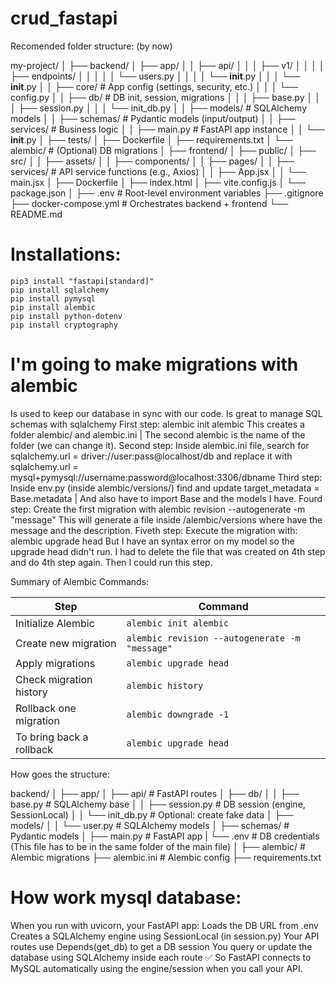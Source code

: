 # crud_fastapi

Recomended folder structure: (by now)

my-project/
│
├── backend/
│   ├── app/
│   │   ├── api/
│   │   │   ├── v1/
│   │   │   │   ├── endpoints/
│   │   │   │   │   └── users.py
│   │   │   │   └── __init__.py
│   │   │   └── __init__.py
│   │   ├── core/             # App config (settings, security, etc.)
│   │   │   └── config.py
│   │   ├── db/               # DB init, session, migrations
│   │   │   ├── base.py
│   │   │   ├── session.py
│   │   │   └── init_db.py
│   │   ├── models/           # SQLAlchemy models
│   │   ├── schemas/          # Pydantic models (input/output)
│   │   ├── services/         # Business logic
│   │   ├── main.py           # FastAPI app instance
│   │   └── __init__.py
│   ├── tests/
│   ├── Dockerfile
│   ├── requirements.txt
│   └── alembic/              # (Optional) DB migrations
│
├── frontend/
│   ├── public/
│   ├── src/
│   │   ├── assets/
│   │   ├── components/
│   │   ├── pages/
│   │   ├── services/         # API service functions (e.g., Axios)
│   │   ├── App.jsx
│   │   └── main.jsx
│   ├── Dockerfile
│   ├── index.html
│   ├── vite.config.js
│   └── package.json
│
├── .env                     # Root-level environment variables
├── .gitignore
├── docker-compose.yml       # Orchestrates backend + frontend
└── README.md

# Installations:
    pip3 install "fastapi[standard]"
    pip install sqlalchemy
    pip install pymysql
    pip install alembic
    pip install python-dotenv
    pip install cryptography

# I'm going to make migrations with alembic
Is used to keep our database in sync with our code. Is great to manage SQL schemas with sqlalchemy
First step:
    alembic init alembic    This creates a folder alembic/ and alembic.ini | The second alembic is the name of the folder (we can change it).
Second step:
    Inside alembic.ini file, search for sqlalchemy.url = driver://user:pass@localhost/db and replace it with sqlalchemy.url = mysql+pymysql://username:password@localhost:3306/dbname
Third step:
    Inside env.py (inside alembic/versions/) find and update target_metadata = Base.metadata | And also have to import Base and the models I have.
Fourd step:
    Create the first migration with alembic revision --autogenerate -m "message"
    This will generate a file inside /alembic/versions where have the message and the description.
Fiveth step:
    Execute the migration with: alembic upgrade head
    But I have an syntax error on my model so the upgrade head didn't run.
    I had to delete the file that was created on 4th step and do 4th step again. Then I could run this step.


Summary of Alembic Commands:

| Step                    | Command                                        |
| ----------------------- | ---------------------------------------------- |
| Initialize Alembic      | `alembic init alembic`                         |
| Create new migration    | `alembic revision --autogenerate -m "message"` |
| Apply migrations        | `alembic upgrade head`                         |
| Check migration history | `alembic history`                              |
| Rollback one migration  | `alembic downgrade -1`                         |
| To bring back a rollback| `alembic upgrade head`                         |


How goes the structure:

backend/
│
├── app/
│   ├── api/                  # FastAPI routes
│   ├── db/
│   │   ├── base.py           # SQLAlchemy base
│   │   ├── session.py        # DB session (engine, SessionLocal)
│   │   └── init_db.py        # Optional: create fake data
│   ├── models/
│   │   └── user.py           # SQLAlchemy models
│   ├── schemas/              # Pydantic models
│   ├── main.py               # FastAPI app
|   └── .env                  # DB credentials (This file has to be in the same folder of the main file)
│
├── alembic/                  # Alembic migrations
├── alembic.ini               # Alembic config
├── requirements.txt


# How work mysql database:
When you run with uvicorn, your FastAPI app:
Loads the DB URL from .env
Creates a SQLAlchemy engine using SessionLocal (in session.py)
Your API routes use Depends(get_db) to get a DB session
You query or update the database using SQLAlchemy inside each route
✅ So FastAPI connects to MySQL automatically using the engine/session when you call your API.